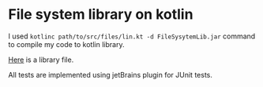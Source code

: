 # File system library on kotlin
I used `kotlinc path/to/src/files/lin.kt -d FileSysytemLib.jar` command to compile my code to kotlin library.

[Here](https://github.com/imanninen/FSLibrary/blob/main/FileSysytemLib.jar) is a library file.

All tests are implemented using jetBrains plugin for JUnit tests. 

